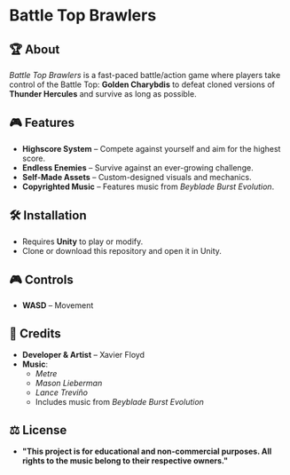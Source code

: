 # Battle Top Brawlers  

## 🏆 About  
*Battle Top Brawlers* is a fast-paced battle/action game where players take control of the Battle Top: **Golden Charybdis** to defeat cloned versions of **Thunder Hercules** and survive as long as possible.  

## 🎮 Features  
- **Highscore System** – Compete against yourself and aim for the highest score.  
- **Endless Enemies** – Survive against an ever-growing challenge.  
- **Self-Made Assets** – Custom-designed visuals and mechanics.  
- **Copyrighted Music** – Features music from *Beyblade Burst Evolution*.  

## 🛠 Installation  
- Requires **Unity** to play or modify.  
- Clone or download this repository and open it in Unity.  

## 🎮 Controls  
- **WASD** – Movement  

## 🎵 Credits  
- **Developer & Artist** – Xavier Floyd  
- **Music**:  
  - *Metre*  
  - *Mason Lieberman*  
  - *Lance Treviño*  
  - Includes music from *Beyblade Burst Evolution*  

## ⚖️ License  
- **"This project is for educational and non-commercial purposes. All rights to the music belong to their respective owners."**  

